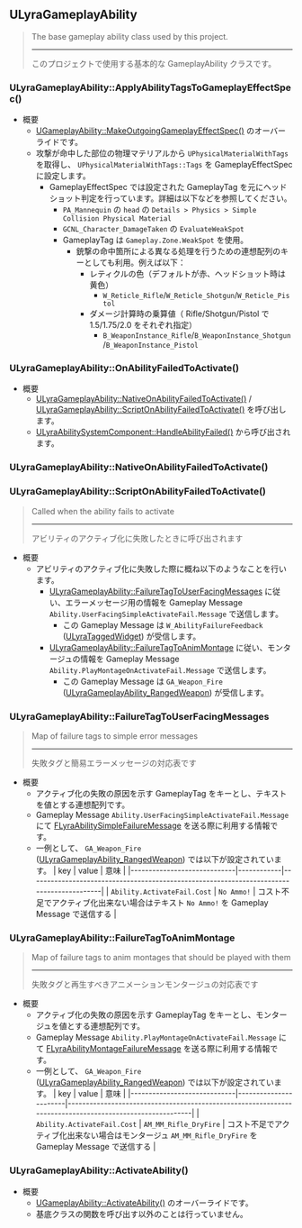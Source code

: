 ## ULyraGameplayAbility

> The base gameplay ability class used by this project.  
> 
> ----
> このプロジェクトで使用する基本的な GameplayAbility クラスです。 

### ULyraGameplayAbility::ApplyAbilityTagsToGameplayEffectSpec()

* 概要
	* [UGameplayAbility::MakeOutgoingGameplayEffectSpec()] のオーバーライドです。
	* 攻撃が命中した部位の物理マテリアルから `UPhysicalMaterialWithTags` を取得し、 `UPhysicalMaterialWithTags::Tags` を GameplayEffectSpec に設定します。
		* GameplayEffectSpec では設定された GameplayTag を元にヘッドショット判定を行っています。詳細は以下などを参照してください。
			* `PA_Mannequin` の `head` の `Details > Physics > Simple Collision Physical Material` 
			* `GCNL_Character_DamageTaken` の `EvaluateWeakSpot`
			* GameplayTag は `Gameplay.Zone.WeakSpot` を使用。
				* 銃撃の命中箇所による異なる処理を行うための連想配列のキーとしても利用。例えば以下：
					* レティクルの色（デフォルトが赤、ヘッドショット時は黄色）
						* `W_Reticle_Rifle`/`W_Reticle_Shotgun`/`W_Reticle_Pistol`
					* ダメージ計算時の乗算値（ Rifle/Shotgun/Pistol で 1.5/1.75/2.0 をそれぞれ指定）
						* `B_WeaponInstance_Rifle`/`B_WeaponInstance_Shotgun`/`B_WeaponInstance_Pistol`


### ULyraGameplayAbility::OnAbilityFailedToActivate()

* 概要
	* [ULyraGameplayAbility::NativeOnAbilityFailedToActivate()] / [ULyraGameplayAbility::ScriptOnAbilityFailedToActivate()] を呼び出します。
	* [ULyraAbilitySystemComponent::HandleAbilityFailed()] から呼び出されます。

### ULyraGameplayAbility::NativeOnAbilityFailedToActivate()
### ULyraGameplayAbility::ScriptOnAbilityFailedToActivate()

> Called when the ability fails to activate  
> 
> ----
> アビリティのアクティブ化に失敗したときに呼び出されます  

* 概要
	* アビリティのアクティブ化に失敗した際に概ね以下のようなことを行います。
		* [ULyraGameplayAbility::FailureTagToUserFacingMessages] に従い、エラーメッセージ用の情報を Gameplay Message `Ability.UserFacingSimpleActivateFail.Message` で送信します。
			* この Gameplay Message は `W_AbilityFailureFeedback` ([ULyraTaggedWidget]) が受信します。
		* [ULyraGameplayAbility::FailureTagToAnimMontage] に従い、モンタージュの情報を Gameplay Message `Ability.PlayMontageOnActivateFail.Message` で送信します。
			* この Gameplay Message は `GA_Weapon_Fire` ([ULyraGameplayAbility_RangedWeapon]) が受信します。

### ULyraGameplayAbility::FailureTagToUserFacingMessages

> Map of failure tags to simple error messages  
> 
> ----
> 失敗タグと簡易エラーメッセージの対応表です  

* 概要
	* アクティブ化の失敗の原因を示す GameplayTag をキーとし、テキストを値とする連想配列です。
	* Gameplay Message `Ability.UserFacingSimpleActivateFail.Message` にて [FLyraAbilitySimpleFailureMessage] を送る際に利用する情報です。
	* 一例として、 `GA_Weapon_Fire` ([ULyraGameplayAbility_RangedWeapon]) では以下が設定されています。
		| key                         | value      | 意味                                                                                     |
		|-----------------------------|------------|------------------------------------------------------------------------------------------|
		| `Ability.ActivateFail.Cost` | `No Ammo!` | コスト不足でアクティブ化出来ない場合はテキスト `No Ammo!` を Gameplay Message で送信する |

### ULyraGameplayAbility::FailureTagToAnimMontage

> Map of failure tags to anim montages that should be played with them  
> 
> ----
> 失敗タグと再生すべきアニメーションモンタージュの対応表です  

* 概要
	* アクティブ化の失敗の原因を示す GameplayTag をキーとし、モンタージュを値とする連想配列です。
	* Gameplay Message `Ability.PlayMontageOnActivateFail.Message` にて [FLyraAbilityMontageFailureMessage] を送る際に利用する情報です。
	* 一例として、 `GA_Weapon_Fire` ([ULyraGameplayAbility_RangedWeapon]) では以下が設定されています。
		| key                         | value                 | 意味                                                                                                    |
		|-----------------------------|-----------------------|---------------------------------------------------------------------------------------------------------|
		| `Ability.ActivateFail.Cost` | `AM_MM_Rifle_DryFire` | コスト不足でアクティブ化出来ない場合はモンタージュ `AM_MM_Rifle_DryFire` を Gameplay Message で送信する |

### ULyraGameplayAbility::ActivateAbility()

* 概要
	* [UGameplayAbility::ActivateAbility()] のオーバーライドです。
	* 基底クラスの関数を呼び出す以外のことは行っていません。



<!--- ページ内のリンク --->

<!--- 自前の画像へのリンク --->

<!--- generated --->
[ULyraAbilitySystemComponent::HandleAbilityFailed()]: ../../Lyra/GameplayAbility/ULyraAbilitySystemComponent.md#ulyraabilitysystemcomponenthandleabilityfailed
[ULyraGameplayAbility::NativeOnAbilityFailedToActivate()]: ../../Lyra/GameplayAbility/ULyraGameplayAbility.md#ulyragameplayabilitynativeonabilityfailedtoactivate
[ULyraGameplayAbility::ScriptOnAbilityFailedToActivate()]: ../../Lyra/GameplayAbility/ULyraGameplayAbility.md#ulyragameplayabilityscriptonabilityfailedtoactivate
[ULyraGameplayAbility::FailureTagToUserFacingMessages]: ../../Lyra/GameplayAbility/ULyraGameplayAbility.md#ulyragameplayabilityfailuretagtouserfacingmessages
[ULyraGameplayAbility::FailureTagToAnimMontage]: ../../Lyra/GameplayAbility/ULyraGameplayAbility.md#ulyragameplayabilityfailuretagtoanimmontage
[ULyraGameplayAbility_RangedWeapon]: ../../Lyra/GameplayAbility/ULyraGameplayAbility_RangedWeapon.md#ulyragameplayability_rangedweapon
[FLyraAbilityMontageFailureMessage]: ../../Lyra/GameplayMessageProcessorStruct/FLyraAbilityMontageFailureMessage.md#flyraabilitymontagefailuremessage
[FLyraAbilitySimpleFailureMessage]: ../../Lyra/GameplayMessageProcessorStruct/FLyraAbilitySimpleFailureMessage.md#flyraabilitysimplefailuremessage
[ULyraTaggedWidget]: ../../Lyra/Widget/ULyraTaggedWidget.md#ulyrataggedwidget
[UGameplayAbility::ActivateAbility()]: ../../UE/GameplayAbility/UGameplayAbility.md#ugameplayabilityactivateability
[UGameplayAbility::MakeOutgoingGameplayEffectSpec()]: ../../UE/GameplayAbility/UGameplayAbility.md#ugameplayabilitymakeoutgoinggameplayeffectspec
